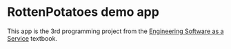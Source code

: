 # RottenPotatoes demo app

This app is the 3rd programming project from the [Engineering Software as a Service](http://www.saasbook.info) textbook.

